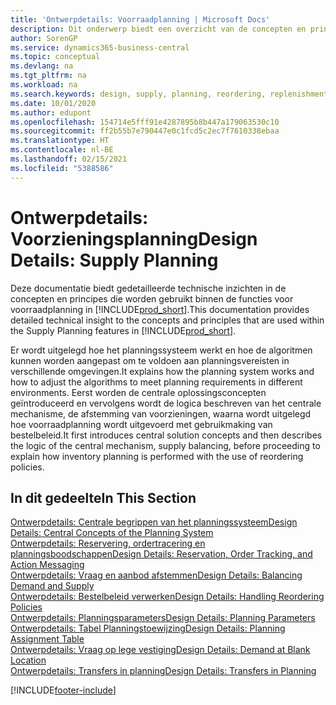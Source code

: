 ```yaml
---
title: 'Ontwerpdetails: Voorraadplanning | Microsoft Docs'
description: Dit onderwerp biedt een overzicht van de concepten en principes die worden gebruikt binnen de functies voor voorraadplanning in Business Central.
author: SorenGP
ms.service: dynamics365-business-central
ms.topic: conceptual
ms.devlang: na
ms.tgt_pltfrm: na
ms.workload: na
ms.search.keywords: design, supply, planning, reordering, replenishment
ms.date: 10/01/2020
ms.author: edupont
ms.openlocfilehash: 154714e5fff91e4287895b8b447a179063530c10
ms.sourcegitcommit: ff2b55b7e790447e0c1fcd5c2ec7f7610338ebaa
ms.translationtype: HT
ms.contentlocale: nl-BE
ms.lasthandoff: 02/15/2021
ms.locfileid: "5388586"
---
```

# <a name="design-details-supply-planning"></a><span data-ttu-id="2a712-103">Ontwerpdetails: Voorzieningsplanning</span><span class="sxs-lookup"><span data-stu-id="2a712-103">Design Details: Supply Planning</span></span>
<span data-ttu-id="2a712-104">Deze documentatie biedt gedetailleerde technische inzichten in de concepten en principes die worden gebruikt binnen de functies voor voorraadplanning in [!INCLUDE[prod_short](includes/prod_short.md)].</span><span class="sxs-lookup"><span data-stu-id="2a712-104">This documentation provides detailed technical insight to the concepts and principles that are used within the Supply Planning features in [!INCLUDE[prod_short](includes/prod_short.md)].</span></span>  

<span data-ttu-id="2a712-105">Er wordt uitgelegd hoe het planningssysteem werkt en hoe de algoritmen kunnen worden aangepast om te voldoen aan planningsvereisten in verschillende omgevingen.</span><span class="sxs-lookup"><span data-stu-id="2a712-105">It explains how the planning system works and how to adjust the algorithms to meet planning requirements in different environments.</span></span> <span data-ttu-id="2a712-106">Eerst worden de centrale oplossingsconcepten geïntroduceerd en vervolgens wordt de logica beschreven van het centrale mechanisme, de afstemming van voorzieningen, waarna wordt uitgelegd hoe voorraadplanning wordt uitgevoerd met gebruikmaking van bestelbeleid.</span><span class="sxs-lookup"><span data-stu-id="2a712-106">It first introduces central solution concepts and then describes the logic of the central mechanism, supply balancing, before proceeding to explain how inventory planning is performed with the use of reordering policies.</span></span>  

## <a name="in-this-section"></a><span data-ttu-id="2a712-107">In dit gedeelte</span><span class="sxs-lookup"><span data-stu-id="2a712-107">In This Section</span></span>  
[<span data-ttu-id="2a712-108">Ontwerpdetails: Centrale begrippen van het planningssysteem</span><span class="sxs-lookup"><span data-stu-id="2a712-108">Design Details: Central Concepts of the Planning System</span></span>](design-details-central-concepts-of-the-planning-system.md)  
[<span data-ttu-id="2a712-109">Ontwerpdetails: Reservering, ordertracering en planningsboodschappen</span><span class="sxs-lookup"><span data-stu-id="2a712-109">Design Details: Reservation, Order Tracking, and Action Messaging</span></span>](design-details-reservation-order-tracking-and-action-messaging.md)  
[<span data-ttu-id="2a712-110">Ontwerpdetails: Vraag en aanbod afstemmen</span><span class="sxs-lookup"><span data-stu-id="2a712-110">Design Details: Balancing Demand and Supply</span></span>](design-details-balancing-demand-and-supply.md)  
[<span data-ttu-id="2a712-111">Ontwerpdetails: Bestelbeleid verwerken</span><span class="sxs-lookup"><span data-stu-id="2a712-111">Design Details: Handling Reordering Policies</span></span>](design-details-handling-reordering-policies.md)  
[<span data-ttu-id="2a712-112">Ontwerpdetails: Planningsparameters</span><span class="sxs-lookup"><span data-stu-id="2a712-112">Design Details: Planning Parameters</span></span>](design-details-planning-parameters.md)  
[<span data-ttu-id="2a712-113">Ontwerpdetails: Tabel Planningstoewijzing</span><span class="sxs-lookup"><span data-stu-id="2a712-113">Design Details: Planning Assignment Table</span></span>](design-details-planning-assignment-table.md)  
[<span data-ttu-id="2a712-114">Ontwerpdetails: Vraag op lege vestiging</span><span class="sxs-lookup"><span data-stu-id="2a712-114">Design Details: Demand at Blank Location</span></span>](design-details-demand-at-blank-location.md)  
[<span data-ttu-id="2a712-115">Ontwerpdetails: Transfers in planning</span><span class="sxs-lookup"><span data-stu-id="2a712-115">Design Details: Transfers in Planning</span></span>](design-details-transfers-in-planning.md)


[!INCLUDE[footer-include](includes/footer-banner.md)]